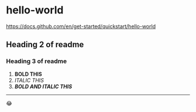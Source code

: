 # hello-world
https://docs.github.com/en/get-started/quickstart/hello-world
## Heading 2 of readme
### Heading 3 of readme

1. **BOLD THIS**
2. *ITALIC THIS*
3. ***BOLD AND ITALIC THIS***
---
😂
